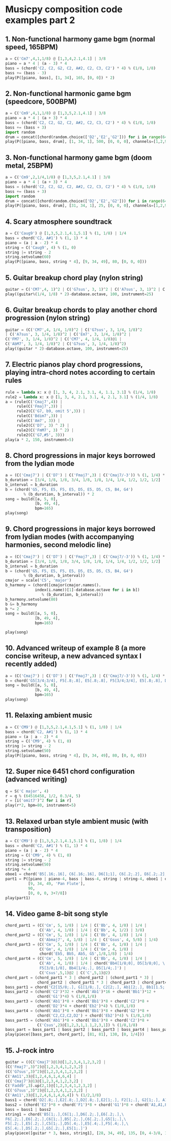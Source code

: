 # Musicpy composition code examples part 2

## 1. Non-functional harmony game bgm (normal speed, 165BPM)
```python
a = C('Cm7',4,1,1/8) @ [1,3,4,2.1,4.1] | 3/8
piano = a * 4 | (a - 3) * 4
bass = (chord('C2, C2, G2, C2, A#2, C2, C3, C2') * 4) % (1/8, 1/8)
bass += (bass - 3)
play(P([piano, bass], [1, 34], 165, [0, 0]) * 2)
```

## 2. Non-functional harmonic game bgm (speedcore, 500BPM)
```python
a = C('Cm9',4,1,1/8) @ [1,3,5,2.1,4.1] | 3/8
piano = a * 4 | (a + 3) * 4
bass = (chord('C2, C2, G2, C2, A#2, C2, C3, C2') * 4) % (1/8, 1/8)
bass += (bass + 3)
import random
drum = concat([chord(random.choice(['D2','E2','G2'])) for i in range(64)]) % (1/8, 1/8)
play(P([piano, bass, drum], [1, 34, 1], 500, [0, 0, 0], channels=[1,2,9]) * 2)
```

## 3. Non-functional harmony game bgm (doom metal, 25BPM)
```python
a = C('Cm9',2,1/4,1/8) @ [1,3,5,2.1,4.1] | 3/8
piano = a * 4 | (a + 3) * 4
bass = (chord('C2, C2, G2, C2, A#2, C2, C3, C2') * 4) % (1/8, 1/8)
bass += (bass + 3)
import random
drum = concat([chord(random.choice(['D2','E2','G2'])) for i in range(64)]) % (1/8, 1/8)
play(P([piano, bass, drum], [31, 34, 1], 25, [0, 0, 0], channels=[1,2,9]) * 8)
```

## 4. Scary atmosphere soundtrack
```python
a = C('Caug9') @ [1,3,5,2.1,4.1,5.1] % (1, 1/8) | 1/4
bass = chord('C2, A#1') % (1, 1) * 4
piano = (a | a - 2) * 4
string = C('Caug9', 4) % (1, 0)
string |= string - 2
string.setvolume(60)
play(P([piano, bass, string * 4], [9, 34, 49], 80, [0, 0, 0]))
```

## 5. Guitar breakup chord play (nylon string)
```python
guitar = C('CM7',4, 1)^2 | C('G7sus', 3, 1)^2 | C('A7sus', 3, 1)^2 | C('FM7', 3, 1)^2
play((guitar%(1/4, 1/8) * 2)-database.octave, 100, instrument=25)
```

## 6. Guitar breakup chords to play another chord progression (nylon string)
```python
guitar = (C('CM7',4, 1/4, 1/8)^2 | C('G7sus', 3, 1/4, 1/8)^2 
| C('A7sus', 3, 1/4, 1/8)^2 | C('Em7', 3, 1/4, 1/8)^2 | 
C('FM7', 3, 1/4, 1/8)^2 | C('CM7', 4, 1/4, 1/8)@1 |
C('AbM7', 3, 1/4, 1/8)^2 | C('G7sus', 3, 1/4, 1/8)^2)
play((guitar * 2)-database.octave, 100, instrument=25)
```

## 7. Electric pianos play chord progressions, playing intra-chord notes according to certain rules
```python
rule = lambda x: x @ [1, 3, 4, 2.1, 3.1, 4, 1.1, 3.1] % (1/4, 1/8)
rule2 = lambda x: x @ [1, 3, 4, 2.1, 3.1, 4, 2.1, 3.1] % (1/4, 1/8)
a = (rule(C('Cmaj7',4)) |
     rule(C('Fmaj7',3)) |
     rule2(C('G7, b9, omit 5',3)) |
     rule(C('Bdim7',3)) |
     rule(C('Am7', 3)) |
     rule2(C('D7', 3) ^ 2) |
     rule2(C('FmM7', 3) ^ 2) |
     rule2(C('G7,#5', 3)))
play(a * 2, 150, instrument=5)
```

## 8. Chord progressions in major keys borrowed from the lydian mode
```python
a = (C('Cmaj7') | C('D7') | C('Fmaj7',3) | C('Cmaj7/-3')) % (1, 1/4) * 4
b_duration = [3/4, 1/8, 1/8, 3/4, 1/8, 1/8, 1/4, 1/4, 1/2, 1/2, 1/2]
b_interval = b_duration
b = (chord('G5, F5, E5, F5, E5, D5, E5, D5, C5, B4, G4')
        % (b_duration, b_interval)) * 2
song = build([a, 5, 0],
             [b, 49, 4],
             bpm=165)
play(song)
```

## 9. Chord progressions in major keys borrowed from lydian modes (with accompanying harmonies, second melodic line)
```python
a = (C('Cmaj7') | C('D7') | C('Fmaj7',3) | C('Cmaj7/-3')) % (1, 1/4) * 4
b_duration = [3/4, 1/8, 1/8, 3/4, 1/8, 1/8, 1/4, 1/4, 1/2, 1/2, 1/2]
b_interval = b_duration
b = (chord('G5, F5, E5, F5, E5, D5, E5, D5, C5, B4, G4')
        % (b_duration, b_interval))
cmajor = scale('C5', 'major')
b_harmony = (chord([cmajor(cmajor.names().
             index(i.name))[1]-database.octave for i in b])
                % (b_duration, b_interval))
b_harmony.setvolume(80)
b &= b_harmony
b *= 2
song = build([a, 5, 0],
             [b, 49, 4],
             bpm=165)

play(song)
```

## 10. Advanced writeup of example 8 (a more concise writeup, a new advanced syntax I recently added)
```python
a = (C('Cmaj7') | C('D7') | C('Fmaj7',3) | C('Cmaj7/-3')) % (1, 1/4) * 4
b = chord('G5[3/4;3/4], F5[.8;.8], E5[.8;.8], F5[3/4;3/4], E5[.8;.8], D5[.8;.8], E5[.4;.4], D5[.4;.4], C5[.2;.2], B4[.2;.2], G4[.2;.2]') * 2
song = build([a, 5, 0],
             [b, 49, 4],
             bpm=165)
play(song)
```

## 11. Relaxing ambient music
```python
a = C('CM9') @ [1,3,5,2.1,4.1,5.1] % (1, 1/8) | 1/4
bass = chord('C2, A#1') % (1, 1) * 4
piano = (a | a - 2) * 4
string = C('CM9', 4) % (1, 0)
string |= string - 2
string.setvolume(50)
play(P([piano, bass, string * 4], [9, 34, 49], 80, [0, 0, 0]))
```

## 12. Super nice 6451 chord configuration (advanced writing)
```python
q = S('C major', 4)
r = q % (64516458, 1/2, 0.3/4, 5)
r = [i('omit7')^2 for i in r]
play(r*2, bpm=80, instrument=5)
```

## 13. Relaxed urban style ambient music (with transposition)
```python
a = C('CM9') @ [1,3,5,2.1,4.1,5.1] % (1, 1/8) | 1/4
bass = chord('C2, A#1') % (1, 1) * 4
piano = (a | a - 2) * 4
string = C('CM9', 4) % (1, 0)
string |= string - 2
string.setvolume(50)
string *= 4
oboe1 = chord('B5[.16;.16], C6[.16;.16], D6[1;1], C6[.2;.2], E6[.2;.2], D6[1;1], C6[7/8;7/8]')
part1 = P([piano | piano-4, bass | bass-4, string | string-4, oboe1 | oboe1-4], 
          [9, 34, 49, 'Pan Flute'], 
          90,
          [0, 0, 0, 3+7/8])
play(part1)
```
## 14. Video game 8-bit song style
```python
chord_part1 = (C('Cm', 5, 1/8) | 1/4 | C('Bb', 4, 1/8) | 1/4 |
               C('Ab', 4, 1/8) | 1/4 | C('Bb', 4, 1/2) | 3/8)
chord_part2 = (C('Cm', 5, 1/8) | 1/4 | C('Bb', 4, 1/8) | 1/4 |
               C('Abmaj7', 4, 1/8) | 1/4 | C('Gsus', 4, 5/8) | 1/4)
chord_part3 = (C('Cm', 5, 1/8) | 1/4 | C('Bb', 4, 1/8) | 1/4 |
               C('Gm', 4, 1/8) | 1/4 | C('Gm', 4, 1/8) |
               chord('Eb5, Bb5, Ab5, G5',1/8,1/8) | 1/4)
chord_part4 = (C('Cm', 5, 1/8) | 1/4 | C('Bb', 4, 1/8) | 1/4 |
               C('Ab', 4, 1/8) | 1/4 | chord('Bb4[1/8;0], D5[3/8;0], \
               F5[3/8;1/8], Bb4[1/4;.], D5[1/4;.]') |
               C('Csus',5,1)@2 | C('C',5,1)@2)
chord_part = (chord_part1 * 3 | chord_part2 | (chord_part1 * 3) |
              chord_part2 | chord_part1 * 3 | chord_part3 | chord_part4)
bass_part1 = chord('C2[15/8;.], G1[1/8;.], C2[2;.], Ab1[2;.], Bb1[1.5;.], G1[1/2;.]')
bass_part2 = (chord('C2')*32 + chord('Ab1')*16 + chord('Bb1')*12 +
              chord('G1')*4) % (1/8,1/8)
bass_part3 = (chord('Ab1')*8 + chord('Bb1')*8 + chord('C2')*8 +
              chord('D2')*4 + chord('Eb2')*4) % (1/8,1/8)
bass_part4 = (chord('Ab1')*8 + chord('Bb1')*8 + chord('G2')*8 +
              chord('C2,C2,C2,D2') + chord('Eb2')*4) % (1/8,1/8)
bass_part5 = (chord('Ab1')*8 + chord('Bb1')*8 + chord('C2')*8 +
              C('Csus',2)@[1,2,3,1,1.1,2,3,1]) % (1/8,1/8)
bass_part = bass_part1 | bass_part2 | bass_part3 | bass_part4 | bass_part5
play(piece([bass_part, chord_part], [81, 81], 130, [0, 1/4]))
```

## 15. J-rock intro
```python
guitar = ((C('Cmaj7')@1)@[1,2,3,4,1,2,3,2] |
(C('Fmaj7',3)^2)@[1,2,3,4,1,2,3,2] |
(C('G7sus',3)^2)@[1,2,3,4,1,2,3,2] |
C('Am11',3)@[1,2,4,6,1,4,6,4] |
(C('Cmaj7')@1)@[1,2,3,4,1,2,3,2] |
C('Fadd9',3).up(2,1)@[1,2,3,4,1,2,3,2] |
(C('G7sus',3)^2)@[1,2,3,4,1,2,3,2] |
C('Am11',3)@[1,2,4,6,1,4,6,4]) % (1/2,1/8)
bass1 = chord('D2[.8;.],E2[.8;.],D2[.8;.],E2[1;.], F2[1;.], G2[1;.], A1[.2;.], A2[.8;.], G2[.8;.], E2[.8;.], D2[.8;.]')
bass2 = (chord('E2')*8 + chord('F1')*8 + chord('G1')*8 + chord('A1,A1,E2,A1,A2,A1,G2,D2')) % (1/8,1/8) * 4
bass = bass1 | bass2
string1 = chord('B5[1;.],C6[1;.],D6[.2;.],E6[.2;.],\
F6[.2;.],E6[.2;.],C6[1;.],B5[.2;.],C6[.2;.],G5[1;.],\
F5[.2;.],E5[.2;.],C5[1;.],D5[.4;.],E5[.4;.],F5[.4;.],\
E5[.4;.],D5[.2;.],G5[.2;.],E5[1;.]')
play(piece([guitar * 3, bass, string1], [28, 34, 49], 135, [0, 4-3/8, 12]))
```
